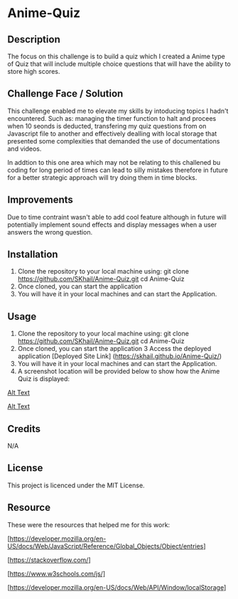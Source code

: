 # Anime-Quiz

## Description

The focus on this challenge is to build a quiz which I created a Anime type of Quiz that will include multiple choice questions that will have the ability to store high scores.

## Challenge Face / Solution

This challenge enabled me to elevate my skills by intoducing topics I hadn't encountered. Such as: managing the timer function to halt and procees when 10 seonds is deducted, transfering my quiz questions from on Javascript file to another and effectively dealling with local storage that presented some complexities that demanded the use of documentations and videos.

In addtion to this one area which may not be relating to this challened bu coding for long period of times can lead to silly mistakes therefore in future for a better strategic approach will try doing them in time blocks.

## Improvements

Due to time contraint wasn't able to add cool feature although in future will potentially implement sound effects and display messages when a user answers the wrong question.

## Installation

1.  Clone the repository to your local machine using:
    git clone https://github.com/SKhail/Anime-Quiz.git
    cd Anime-Quiz
2.  Once cloned, you can start the application
3.  You will have it in your local machines and can start the Application.

## Usage

1.  Clone the repository to your local machine using:
    git clone https://github.com/SKhail/Anime-Quiz.git
    cd Anime-Quiz
2.  Once cloned, you can start the application
    3 Access the deployed application [Deployed Site Link] (https://skhail.github.io/Anime-Quiz/)
3.  You will have it in your local machines and can start the Application.
4.  A screenshot location will be provided below to show how the Anime Quiz is displayed:

[Alt Text](assets/images/MainPage.png)

[Alt Text](assets/images/DisplayHighScore.png)

## Credits

N/A

## License

This project is licenced under the MIT License.

## Resource

These were the resources that helped me for this work:

[https://developer.mozilla.org/en-US/docs/Web/JavaScript/Reference/Global_Objects/Object/entries]

[https://stackoverflow.com/]

[https://www.w3schools.com/js/]

[https://developer.mozilla.org/en-US/docs/Web/API/Window/localStorage]
